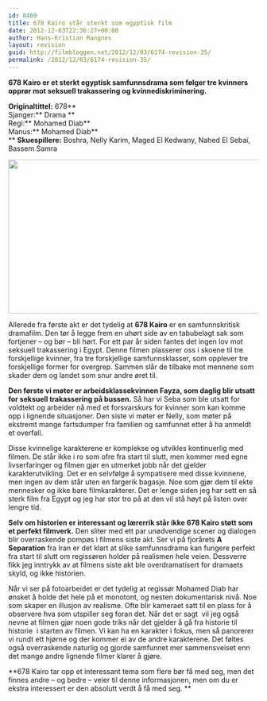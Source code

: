 ```yaml
---
id: 8469
title: 678 Kairo står sterkt som egyptisk film
date: 2012-12-03T22:36:27+00:00
author: Hans-Kristian Rangnes
layout: revision
guid: http://filmbloggen.net/2012/12/03/6174-revision-35/
permalink: /2012/12/03/6174-revision-35/
---
```

**678 Kairo er et sterkt egyptisk samfunnsdrama som følger tre kvinners opprør mot seksuell trakassering og kvinnediskriminering. <!--more-->**

**Originaltittel:** 678**  
Sjanger:** Drama **  
Regi:** Mohamed Diab**  
Manus:** Mohamed Diab**  
** **Skuespillere:** Boshra, Nelly Karim, Maged El Kedwany, Nahed El Sebaï, Bassem Samra

<a href="http://filmbloggen.net/2012/08/16/678-kairo-star-sterkt-som-egyptisk-film/11-002/" rel="attachment wp-att-6178"><img class="alignnone size-large wp-image-6178" src="http://filmbloggen.net/wp-content/uploads//2012/08/11-002-620x310.jpg" alt="" width="620" height="310" /><br /> </a>

Allerede fra første akt er det tydelig at **678 Kairo** er en samfunnskritisk dramafilm. Den tør å legge frem en uhørt side av en tabubelagt sak som fortjener &#8211; og bør &#8211; bli hørt. For ett par år siden fantes det ingen lov mot seksuell trakassering i Egypt. Denne filmen plasserer oss i skoene til tre forskjellige kvinner, fra tre forskjellige samfunnsklasser, som opplever tre forskjellige former for overgrep. Sammen slår de tilbake mot mennene som skader dem og landet som snur andre øret til.

**Den første vi møter er arbeidsklassekvinnen Fayza, som daglig blir utsatt for seksuell trakassering på bussen.** Så har vi Seba som ble utsatt for voldtekt og arbeider nå med et forsvarskurs for kvinner som kan komme opp i lignende situasjoner. Den siste vi møter er Nelly, som møter på ekstremt mange fartsdumper fra familien og samfunnet etter å ha anmeldt et overfall.

Disse kvinnelige karakterene er komplekse og utvikles kontinuerlig med filmen. De står ikke i ro som ofre fra start til slutt, men kommer med egne livserfaringer og filmen gjør en utmerket jobb når det gjelder karakterutvikling. Det er en selvfølge å sympatisere med disse kvinnene, men ingen av dem står uten en fargerik bagasje. Noe som gjør dem til ekte mennesker og ikke bare filmkarakterer. Det er lenge siden jeg har sett en så sterk film fra Egypt og jeg har stor tro på at den vil stå høyt på listen over lengre tid.

**Selv om historien er interessant og lærerrik står ikke 678 Kairo støtt som et perfekt filmverk.** Den sliter med ett par unødvendige scener og dialogen blir overraskende pompøs i filmens siste akt. Ser vi på fjorårets **A Separation** fra Iran er det klart at slike samfunnsdrama kan fungere perfekt fra start til slutt om regissøren holder på realismen hele veien. Dessverre fikk jeg inntrykk av at filmens siste akt ble overdramatisert for dramaets skyld, og ikke historien.

Når vi ser på fotoarbeidet er det tydelig at regissør Mohamed Diab har ønsket å holde det hele på et monotont, og nesten dokumentarisk nivå. Noe som skaper en illusjon av realisme. Ofte blir kameraet satt til en plass for å observere hva som utspiller seg foran det. Når det er sagt  vil jeg også nevne at filmen gjør noen gode triks når det gjelder å gå fra historie til historie  i starten av filmen. Vi kan ha en karakter i fokus, men så panorerer vi rundt ett hjørne og der kommer ei av de andre karakterene. Det føltes også overraskende naturlig og gjorde samfunnet mer sammensveiset enn det mange andre lignende filmer klarer å gjøre.

**678 Kairo tar opp et interessant tema som flere bør få med seg, men det finnes andre &#8211; og bedre &#8211; veier til denne informasjonen, men om du er ekstra interessert er den absolutt verdt å få med seg. **

<div class="video-shortcode">
</div>